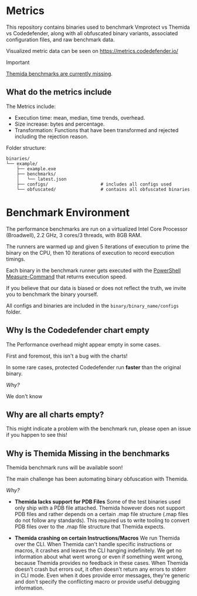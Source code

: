 # Metrics

This repository contains binaries used to benchmark Vmprotect vs Themida vs Codedefender, along with all obfuscated binary variants, associated configuration files, and raw benchmark data.

Visualized metric data can be seen on https://metrics.codedefender.io/

> [!IMPORTANT]
> [Themida benchmarks are currently missing](#why-is-themida-missing-in-the-benchmarks).

## What do the metrics include

The Metrics include:

- Execution time: mean, median, time trends, overhead.
- Size increase: bytes and percentage.
- Transformation: Functions that have been transformed and rejected including the rejection reason.

Folder structure:

```
binaries/
└── example/
    ├── example.exe
    ├── benchmarks/
    │   └── latest.json
    ├── configs/                    # includes all configs used
    └── obfuscated/                 # contains all obfuscated binaries
```

# Benchmark Environment

The performance benchmarks are run on a virtualized Intel Core Processor (Broadwell), 2.2 GHz, 3 cores/3 threads, with 8GB RAM.

The runners are warmed up and given 5 iterations of execution to prime the binary on the CPU, then 10 iterations of execution to record execution timings.

Each binary in the benchmark runner gets executed with the [PowerShell Measure-Command](https://learn.microsoft.com/en-us/powershell/module/microsoft.powershell.utility/measure-command?view=powershell-7.5) that returns execution speed.

If you believe that our data is biased or does not reflect the truth, we invite you to benchmark the binary yourself.

All configs and binaries are included in the `binary/binary_name/configs` folder.

## Why Is the Codedefender chart empty

The Performance overhead might appear empty in some cases.

First and foremost, this isn't a bug with the charts!

In some rare cases, protected Codedefender run **faster** than the original binary.

_Why?_

We don't know

## Why are all charts empty?

This might indicate a problem with the benchmark run, please open an issue if you happen to see this!

## Why is Themida Missing in the benchmarks

Themida benchmark runs will be available soon!

The main challenge has been automating binary obfuscation with Themida.

_Why?_

- **Themida lacks support for PDB Files**
  Some of the test binaries used only ship with a PDB file attached.
  Themida however does not support PDB files and rather depends on a certain .map file structure (.map files do not follow any standards).
  This required us to write tooling to convert PDB files over to the .map file structure that Themida expects.

- **Themida crashing on certain Instructions/Macros**
  We run Themida over the CLI.
  When Themida can't handle specific instructions or macros, it crashes and leaves the CLI hanging indefinitely.
  We get no information about what went wrong or even if something went wrong, because Themida provides no feedback in these cases.
  When Themida doesn't crash but errors out, it often doesn't return any errors to stderr in CLI mode. Even when it does provide error messages, they're generic and don't specify the conflicting macro or provide useful debugging information.
